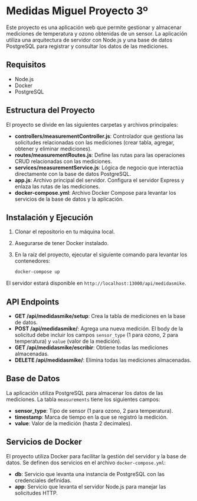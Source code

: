 # Medidas Miguel Proyecto 3º

Este proyecto es una aplicación web que permite gestionar y almacenar mediciones de temperatura y ozono obtenidas de un sensor. La aplicación utiliza una arquitectura de servidor con Node.js y una base de datos PostgreSQL para registrar y consultar los datos de las mediciones.

## Requisitos

- Node.js
- Docker
- PostgreSQL

## Estructura del Proyecto

El proyecto se divide en las siguientes carpetas y archivos principales:

- **controllers/measurementController.js**: Controlador que gestiona las solicitudes relacionadas con las mediciones (crear tabla, agregar, obtener y eliminar mediciones).
- **routes/measurementRoutes.js**: Define las rutas para las operaciones CRUD relacionadas con las mediciones.
- **services/measurementService.js**: Lógica de negocio que interactúa directamente con la base de datos PostgreSQL.
- **app.js**: Archivo principal del servidor. Configura el servidor Express y enlaza las rutas de las mediciones.
- **docker-compose.yml**: Archivo Docker Compose para levantar los servicios de la base de datos y la aplicación.

## Instalación y Ejecución

1. Clonar el repositorio en tu máquina local.
2. Asegurarse de tener Docker instalado.
3. En la raíz del proyecto, ejecutar el siguiente comando para levantar los contenedores:

    ```bash
    docker-compose up
    ```

El servidor estará disponible en `http://localhost:13000/api/medidasmike`.

## API Endpoints

- **GET /api/medidasmike/setup**: Crea la tabla de mediciones en la base de datos.
- **POST /api/medidasmike/**: Agrega una nueva medición. El body de la solicitud debe incluir los campos `sensor_type` (1 para ozono, 2 para temperatura) y `value` (valor de la medición).
- **GET /api/medidasmike/escribir**: Obtiene todas las mediciones almacenadas.
- **DELETE /api/medidasmike/**: Elimina todas las mediciones almacenadas.

## Base de Datos

La aplicación utiliza PostgreSQL para almacenar los datos de las mediciones. La tabla `measurements` tiene los siguientes campos:

- **sensor_type**: Tipo de sensor (1 para ozono, 2 para temperatura).
- **timestamp**: Marca de tiempo en la que se registró la medición.
- **value**: Valor de la medición (hasta 2 decimales).

## Servicios de Docker

El proyecto utiliza Docker para facilitar la gestión del servidor y la base de datos. Se definen dos servicios en el archivo `docker-compose.yml`:

- **db**: Servicio que levanta una instancia de PostgreSQL con las credenciales definidas.
- **app**: Servicio que levanta el servidor Node.js para manejar las solicitudes HTTP.

